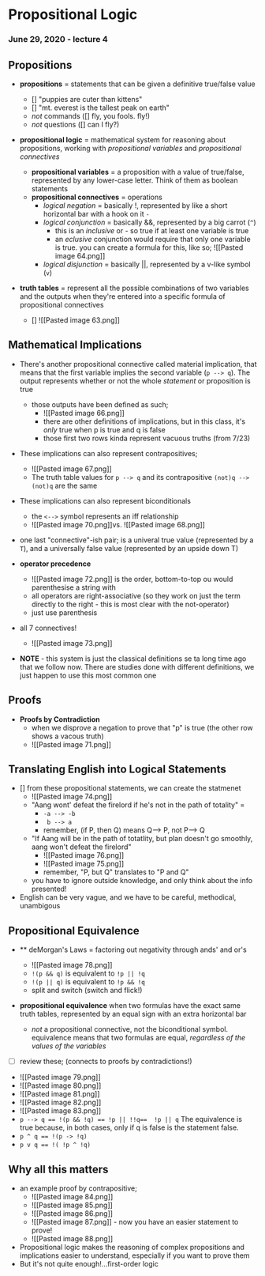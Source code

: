 # Propositional Logic
### June 29, 2020 - lecture 4

## Propositions
- **propositions** = statements that can be given a definitive true/false value
	- [] "puppies are cuter than kittens"
	- [] "mt. everest is the tallest peak on earth"
	- *not* commands ([] fly, you fools. fly!)
	- *not* questions ([] can I fly?)
- **propositional logic** = mathematical system for reasoning about propositions, working with *propositional variables* and *propositional connectives*
	- **propositional variables** = a proposition with a value of true/false, represented by any lower-case letter. Think of them as boolean statements
	- **propositional connectives** = operations 
		- *logical negation* = basically !, represented by like a short horizontal bar with a hook on it `-`
		- *logical conjunction* = basically &&, represented by a big carrot (`^`)
			- this is an *inclusive* or - so true if at least one variable is true
			- an *eclusive* conjunction would require that only one variable is true. you can create a formula for this, like so; ![[Pasted image 64.png]]
		- *logical disjunction* = basically ||, represented by a v-like symbol (`v`)


- **truth tables** = represent all the possible combinations of two variables and the outputs when they're entered into a specific formula of propositional connectives
	- [] ![[Pasted image 63.png]]
	
## Mathematical Implications
- There's another propositional connective called material implication, that means that the first variable implies the second variable (`p --> q`). The output represents whether or not the whole *statement* or proposition is true
	- those outputs have been defined as such;
		- ![[Pasted image 66.png]]
		- there are other definitions of implications, but in this class, it's *only* true when p is true and q is false
		- those first two rows kinda represent vacuous truths (from 7/23)
		
- These implications can also represent contrapositives;
	- ![[Pasted image 67.png]]
	- The truth table values for `p --> q` and its contrapositive `(not)q --> (not)q` are the same
- These implications can also represent biconditionals
	- the `<-->` symbol represents an iff relationship
	- ![[Pasted image 70.png]]vs. ![[Pasted image 68.png]]

- one last "connective"-ish pair; is a univeral true value (represented by a `T`), and a universally false value (represented by an upside down T)

- **operator precedence**
	- ![[Pasted image 72.png]] is the order, bottom-to-top ou would parenthesise a string with
	- all operators are right-associative (so they work on just the term directly to the right - this is most clear with the not-operator)
	- just use parenthesis


- all 7 connectives!
	- ![[Pasted image 73.png]]

- **NOTE** - this system is just the classical definitions se ta long time ago that we follow now. There are studies done with different definitions, we just happen to use this most common one


## Proofs
- **Proofs by Contradiction**
	- when we disprove a negation to prove that "p" is true (the other row shows a vacous truth)
	- ![[Pasted image 71.png]]

## Translating English into Logical Statements
- [] from these propositional statements, we can create the statmenet
	- ![[Pasted image 74.png]]
	- "Aang wont' defeat the firelord if he's not in the path of totality" = 
		- `-a --> -b` 
		- ` b --> a`
		- remember, (if P, then Q) means Q--> P, not P--> Q
	- "If Aang will be in the path of totatlity, but plan doesn't go smoothly, aang won't defeat the firelord"
		- ![[Pasted image 76.png]]
		- ![[Pasted image 75.png]]
		- remember, "P, but Q" translates to "P and Q"
	- you have to ignore outside knowledge, and only think  about the info presented!
- English can be very vague, and we have to be careful, methodical, unambigous


## Propositional Equivalence
- ** deMorgan's Laws = factoring out negativity through ands' and or's 
	- ![[Pasted image 78.png]]
	- `!(p && q)` is equivalent to `!p || !q`
	- `!(p || q)` is equivalent to `!p && !q`
	- split and switch (switch and flick!)


- **propositional equivalence** when two formulas have the exact same truth tables, represented by an equal sign with an extra horizontal bar
	- *not* a propositional connective, not the biconditional symbol. equivalence means that two formulas are equal, *regardless of the values of the variables*
- [ ] review these; (connects to proofs by contradictions!)
- ![[Pasted image 79.png]]
- ![[Pasted image 80.png]]
- ![[Pasted image 81.png]]
- ![[Pasted image 82.png]]
- ![[Pasted image 83.png]]
- `p --> q == !(p && !q) == !p || !!q==  !p || q` The equivalence is true because, in both cases, only if q is false is the statement false. 
- `p ^ q == !(p -> !q)`
- `p v q == !( !p ^ !q)`


## Why all this matters
- an example proof by contrapositive;
	- ![[Pasted image 84.png]]
	- ![[Pasted image 85.png]]
	- ![[Pasted image 86.png]]
	- ![[Pasted image 87.png]] - now you have an easier statement to prove!
	- ![[Pasted image 88.png]]
- Propositional logic makes the reasoning of complex propositions and implications easier to understand, especially if you want to prove them
- But it's not quite enough!...first-order logic





	